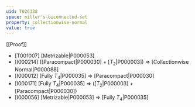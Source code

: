 ```yaml
---
uid: T026338
space: miller's-biconnected-set
property: collectionwise-normal
value: true
---
```

[[Proof]]

* [T001007] [Metrizable|P000053]
* [I000214] ([Paracompact|P000030] + [$T_2$|P000003]) => [Collectionwise Normal|P000088]
* [I000012] [Fully $T_4$|P000035] => [Paracompact|P000030]
* [I000171] [Fully $T_4$|P000035] => ([$T_2$|P000003] + [Paracompact|P000030])
* [I000056] [Metrizable|P000053] => [Fully $T_4$|P000035]

